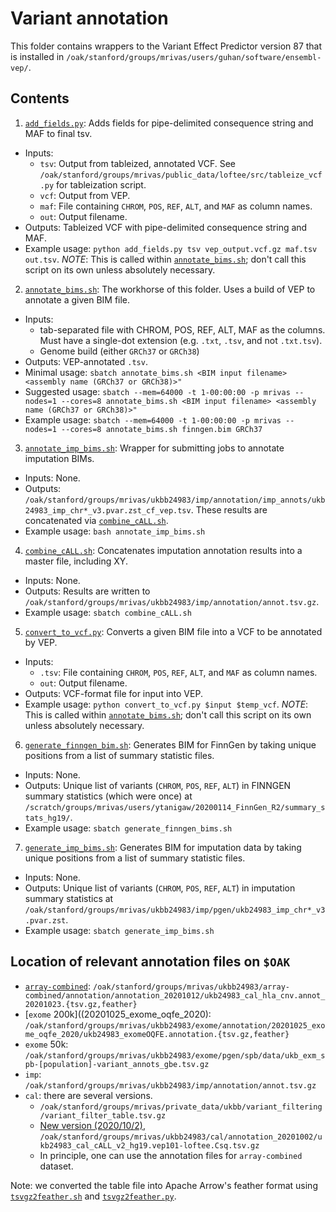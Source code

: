 # Variant annotation

This folder contains wrappers to the Variant Effect Predictor version 87 that is installed in `/oak/stanford/groups/mrivas/users/guhan/software/ensembl-vep/`.

## Contents

1. [`add_fields.py`](https://github.com/rivas-lab/ukbb-tools/blob/master/17_annotation/add_fields.py): Adds fields for pipe-delimited consequence string and MAF to final tsv.
- Inputs: 
  - `tsv`: Output from tableized, annotated VCF. See `/oak/stanford/groups/mrivas/public_data/loftee/src/tableize_vcf.py` for tableization script.
  - `vcf`: Output from VEP.
  - `maf`: File containing `CHROM`, `POS`, `REF`, `ALT`, and `MAF` as column names.
  - `out`: Output filename.
- Outputs: Tableized VCF with pipe-delimited consequence string and MAF.
- Example usage: `python add_fields.py tsv vep_output.vcf.gz maf.tsv out.tsv`. *NOTE*: This is called within [`annotate_bims.sh`](https://github.com/rivas-lab/ukbb-tools/blob/master/17_annotation/annotate_bims.sh); don't call this script on its own unless absolutely necessary.
2. [`annotate_bims.sh`](https://github.com/rivas-lab/ukbb-tools/blob/master/17_annotation/annotate_bims.sh): The workhorse of this folder. Uses a build of VEP to annotate a given BIM file.
 - Inputs: 
   - tab-separated file with CHROM, POS, REF, ALT, MAF as the columns. Must have a single-dot extension (e.g. `.txt`, `.tsv`, and not `.txt.tsv`).
   - Genome build (either `GRCh37` or `GRCh38`)
 - Outputs: VEP-annotated `.tsv`.
 - Minimal usage: `sbatch annotate_bims.sh <BIM input filename> <assembly name (GRCh37 or GRCh38)>"`
 - Suggested usage: `sbatch --mem=64000 -t 1-00:00:00 -p mrivas --nodes=1 --cores=8 annotate_bims.sh <BIM input filename> <assembly name (GRCh37 or GRCh38)>"`
 - Example usage: `sbatch --mem=64000 -t 1-00:00:00 -p mrivas --nodes=1 --cores=8 annotate_bims.sh finngen.bim GRCh37`
3. [`annotate_imp_bims.sh`](https://github.com/rivas-lab/ukbb-tools/blob/master/17_annotation/annotate_imp_bims.sh): Wrapper for submitting jobs to annotate imputation BIMs.
- Inputs: None.
- Outputs: `/oak/stanford/groups/mrivas/ukbb24983/imp/annotation/imp_annots/ukb24983_imp_chr*_v3.pvar.zst_cf_vep.tsv`. These results are concatenated via [`combine_cALL.sh`](https://github.com/rivas-lab/ukbb-tools/blob/master/17_annotation/combine_cALL.sh).
- Example usage: `bash annotate_imp_bims.sh`
4. [`combine_cALL.sh`](https://github.com/rivas-lab/ukbb-tools/blob/master/17_annotation/combine_cALL.sh): Concatenates imputation annotation results into a master file, including XY. 
- Inputs: None.
- Outputs: Results are written to `/oak/stanford/groups/mrivas/ukbb24983/imp/annotation/annot.tsv.gz`.
- Example usage: `sbatch combine_cALL.sh`
5. [`convert_to_vcf.py`](https://github.com/rivas-lab/ukbb-tools/blob/master/17_annotation/convert_to_vcf.py): Converts a given BIM file into a VCF to be annotated by VEP.
- Inputs:
  - `.tsv`: File containing `CHROM`, `POS`, `REF`, `ALT`, and `MAF` as column names.
  - `out`: Output filename.
- Outputs: VCF-format file for input into VEP.
- Example usage: `python convert_to_vcf.py $input $temp_vcf`. *NOTE*: This is called within [`annotate_bims.sh`](https://github.com/rivas-lab/ukbb-tools/blob/master/17_annotation/annotate_bims.sh); don't call this script on its own unless absolutely necessary.
6. [`generate_finngen_bim.sh`](https://github.com/rivas-lab/ukbb-tools/blob/master/17_annotation/generate_finngen_bim.sh): Generates BIM for FinnGen by taking unique positions from a list of summary statistic files.
- Inputs: None.
- Outputs: Unique list of variants (`CHROM`, `POS`, `REF`, `ALT`) in FINNGEN summary statistics (which were once) at `/scratch/groups/mrivas/users/ytanigaw/20200114_FinnGen_R2/summary_stats_hg19/`.
- Example usage: `sbatch generate_finngen_bims.sh`
7. [`generate_imp_bims.sh`](https://github.com/rivas-lab/ukbb-tools/blob/master/17_annotation/generate_imp_bims.sh): Generates BIM for imputation data by taking unique positions from a list of summary statistic files.
- Inputs: None.
- Outputs: Unique list of variants (`CHROM`, `POS`, `REF`, `ALT`) in imputation summary statistics at `/oak/stanford/groups/mrivas/ukbb24983/imp/pgen/ukb24983_imp_chr*_v3.pvar.zst`.
- Example usage: `sbatch generate_imp_bims.sh`

## Location of relevant annotation files on `$OAK`

- [`array-combined`](20201012_array-combined): `/oak/stanford/groups/mrivas/ukbb24983/array-combined/annotation/annotation_20201012/ukb24983_cal_hla_cnv.annot_20201023.{tsv.gz,feather}`
- [`exome` 200k]((20201025_exome_oqfe_2020): `/oak/stanford/groups/mrivas/ukbb24983/exome/annotation/20201025_exome_oqfe_2020/ukb24983_exomeOQFE.annotation.{tsv.gz,feather}`
- `exome` 50k: `/oak/stanford/groups/mrivas/ukbb24983/exome/pgen/spb/data/ukb_exm_spb-[population]-variant_annots_gbe.tsv.gz`
- `imp`: `/oak/stanford/groups/mrivas/ukbb24983/imp/annotation/annot.tsv.gz`
- `cal`: there are several versions.
  - `/oak/stanford/groups/mrivas/private_data/ukbb/variant_filtering/variant_filter_table.tsv.gz`
  - [New version (2020/10/2)](20201002_cal_vep_loftee_v101), `/oak/stanford/groups/mrivas/ukbb24983/cal/annotation_20201002/ukb24983_cal_cALL_v2_hg19.vep101-loftee.Csq.tsv.gz`
  - In principle, one can use the annotation files for `array-combined` dataset.

Note: we converted the table file into Apache Arrow's feather format using [`tsvgz2feather.sh`](tsvgz2feather.sh) and [`tsvgz2feather.py`](tsvgz2feather.py).

